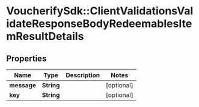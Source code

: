 # VoucherifySdk::ClientValidationsValidateResponseBodyRedeemablesItemResultDetails

## Properties

| Name | Type | Description | Notes |
| ---- | ---- | ----------- | ----- |
| **message** | **String** |  | [optional] |
| **key** | **String** |  | [optional] |

